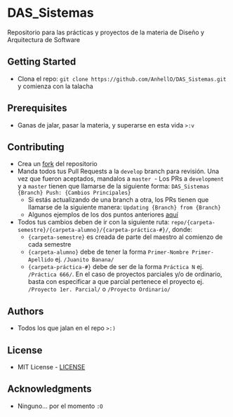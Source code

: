 # DAS_Sistemas

Repositorio para las prácticas y proyectos de la materia de Diseño y Arquitectura de Software

## Getting Started

- Clona el repo: `git clone https://github.com/AnhellO/DAS_Sistemas.git` y comienza con la talacha

## Prerequisites

- Ganas de jalar, pasar la materia, y superarse en esta vida `>:v`

## Contributing

- Crea un [fork](https://docs.github.com/es/github/getting-started-with-github/fork-a-repo) del repositorio
- Manda todos tus Pull Requests a la `develop` branch para revisión. Una vez que fueron aceptados, mandalos a `master`
  - Los PRs a `development` y a `master` tienen que llamarse de la siguiente forma: `DAS_Sistemas {Branch} Push: {Cambios Principales}`
  - Si estás actualizando de una branch a otra, los PRs tienen que llamarse de la siguiente manera: `Updating {Branch} from {Branch}`
  - Algunos ejemplos de los dos puntos anteriores [aquí](https://github.com/AnhellO/DAS_Sistemas/pulls?q=is%3Apr+is%3Aclosed)
- Todos tus cambios deben de ir con la siguiente ruta: `repo/{carpeta-semestre}/{carpeta-alumno}/{carpeta-práctica-#}/`, donde:
  - `{carpeta-semestre}` es creada de parte del maestro al comienzo de cada semestre
  - `{carpeta-alumno}` debe de tener la forma `Primer-Nombre Primer-Apellido` ej. `/Juanito Banana/`
  - `{carpeta-práctica-#}` debe de ser de la forma `Práctica N` ej. `/Práctica 666/`. En el caso de proyectos parciales y/o de ordinario, basta con especificar a que parcial pertenece el proyecto ej. `/Proyecto 1er. Parcial/` o `/Proyecto Ordinario/`

## Authors

- Todos los que jalan en el repo `>:)`

## License

- MIT License - [LICENSE](LICENSE)

## Acknowledgments

- Ninguno... por el momento `:O`
